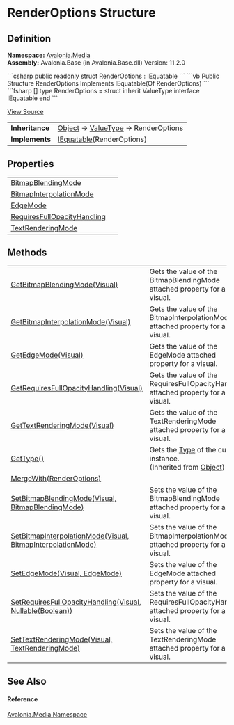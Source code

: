 # RenderOptions Structure




## Definition
**Namespace:** <a href="N_Avalonia_Media">Avalonia.Media</a>  
**Assembly:** Avalonia.Base (in Avalonia.Base.dll) Version: 11.2.0

<Tabs groupId="api-code-preview">
<TabItem value="csharp" label="C#">
```csharp
public readonly struct RenderOptions : IEquatable<RenderOptions>
```
</TabItem>
<TabItem value="vb" label="VB">
```vb
Public Structure RenderOptions
	Implements IEquatable(Of RenderOptions)
```
</TabItem>
<TabItem value="fsharp" label="F#">
```fsharp
[<SealedAttribute>]
type RenderOptions = 
    struct
        inherit ValueType
        interface IEquatable<RenderOptions>
    end
```
</TabItem>
</Tabs>



<a href="https://github.com/AvaloniaUI/Avalonia/tree/master/src/Avalonia.Base/Media/RenderOptions.cs" title="View the source code">View Source</a>

<table>
<tr><td><strong>Inheritance</strong></td><td><a href="https://learn.microsoft.com/dotnet/api/system.object" target="_blank" rel="noopener noreferrer">Object</a>  →  <a href="https://learn.microsoft.com/dotnet/api/system.valuetype" target="_blank" rel="noopener noreferrer">ValueType</a>  →  RenderOptions</td></tr>
<tr><td><strong>Implements</strong></td><td><a href="https://learn.microsoft.com/dotnet/api/system.iequatable-1" target="_blank" rel="noopener noreferrer">IEquatable</a>(RenderOptions)</td></tr>
</table>



## Properties
<table>
<tr>
<td><a href="P_Avalonia_Media_RenderOptions_BitmapBlendingMode">BitmapBlendingMode</a></td>
<td> </td>
</tr>
<tr>
<td><a href="P_Avalonia_Media_RenderOptions_BitmapInterpolationMode">BitmapInterpolationMode</a></td>
<td> </td>
</tr>
<tr>
<td><a href="P_Avalonia_Media_RenderOptions_EdgeMode">EdgeMode</a></td>
<td> </td>
</tr>
<tr>
<td><a href="P_Avalonia_Media_RenderOptions_RequiresFullOpacityHandling">RequiresFullOpacityHandling</a></td>
<td> </td>
</tr>
<tr>
<td><a href="P_Avalonia_Media_RenderOptions_TextRenderingMode">TextRenderingMode</a></td>
<td> </td>
</tr>
</table>

## Methods
<table>
<tr>
<td><a href="M_Avalonia_Media_RenderOptions_GetBitmapBlendingMode">GetBitmapBlendingMode(Visual)</a></td>
<td>Gets the value of the BitmapBlendingMode attached property for a visual.</td>
</tr>
<tr>
<td><a href="M_Avalonia_Media_RenderOptions_GetBitmapInterpolationMode">GetBitmapInterpolationMode(Visual)</a></td>
<td>Gets the value of the BitmapInterpolationMode attached property for a visual.</td>
</tr>
<tr>
<td><a href="M_Avalonia_Media_RenderOptions_GetEdgeMode">GetEdgeMode(Visual)</a></td>
<td>Gets the value of the EdgeMode attached property for a visual.</td>
</tr>
<tr>
<td><a href="M_Avalonia_Media_RenderOptions_GetRequiresFullOpacityHandling">GetRequiresFullOpacityHandling(Visual)</a></td>
<td>Gets the value of the RequiresFullOpacityHandling attached property for a visual.</td>
</tr>
<tr>
<td><a href="M_Avalonia_Media_RenderOptions_GetTextRenderingMode">GetTextRenderingMode(Visual)</a></td>
<td>Gets the value of the TextRenderingMode attached property for a visual.</td>
</tr>
<tr>
<td><a href="https://learn.microsoft.com/dotnet/api/system.object.gettype" target="_blank" rel="noopener noreferrer">GetType()</a></td>
<td>Gets the <a href="https://learn.microsoft.com/dotnet/api/system.type" target="_blank" rel="noopener noreferrer">Type</a> of the current instance.<br />(Inherited from <a href="https://learn.microsoft.com/dotnet/api/system.object" target="_blank" rel="noopener noreferrer">Object</a>)</td>
</tr>
<tr>
<td><a href="M_Avalonia_Media_RenderOptions_MergeWith">MergeWith(RenderOptions)</a></td>
<td> </td>
</tr>
<tr>
<td><a href="M_Avalonia_Media_RenderOptions_SetBitmapBlendingMode">SetBitmapBlendingMode(Visual, BitmapBlendingMode)</a></td>
<td>Sets the value of the BitmapBlendingMode attached property for a visual.</td>
</tr>
<tr>
<td><a href="M_Avalonia_Media_RenderOptions_SetBitmapInterpolationMode">SetBitmapInterpolationMode(Visual, BitmapInterpolationMode)</a></td>
<td>Sets the value of the BitmapInterpolationMode attached property for a visual.</td>
</tr>
<tr>
<td><a href="M_Avalonia_Media_RenderOptions_SetEdgeMode">SetEdgeMode(Visual, EdgeMode)</a></td>
<td>Sets the value of the EdgeMode attached property for a visual.</td>
</tr>
<tr>
<td><a href="M_Avalonia_Media_RenderOptions_SetRequiresFullOpacityHandling">SetRequiresFullOpacityHandling(Visual, Nullable(Boolean))</a></td>
<td>Sets the value of the RequiresFullOpacityHandling attached property for a visual.</td>
</tr>
<tr>
<td><a href="M_Avalonia_Media_RenderOptions_SetTextRenderingMode">SetTextRenderingMode(Visual, TextRenderingMode)</a></td>
<td>Sets the value of the TextRenderingMode attached property for a visual.</td>
</tr>
</table>

## See Also


#### Reference
<a href="N_Avalonia_Media">Avalonia.Media Namespace</a>  

